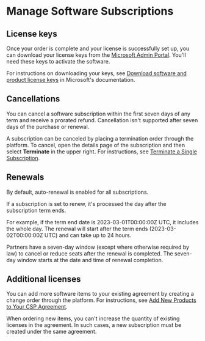 # Manage Software Subscriptions

## License keys <a href="#download-perpetual-software-and-product-license-keys-in-microsoft-365" id="download-perpetual-software-and-product-license-keys-in-microsoft-365"></a>

Once your order is complete and your license is successfully set up, you can download your license keys from the [Microsoft Admin Portal](https://admin.microsoft.com/). You'll need these keys to activate the software.&#x20;

For instructions on downloading your keys, see [Download software and product license keys](https://learn.microsoft.com/en-us/microsoft-365/admin/setup/download-software-licenses-csp?view=o365-worldwide#download-software-and-product-license-keys) in Microsoft's documentation.

## Cancellations <a href="#cancellations" id="cancellations"></a>

You can cancel a software subscription within the first seven days of any term and receive a prorated refund. Cancellation isn't supported after seven days of the purchase or renewal.

A subscription can be canceled by placing a termination order through the platform. To cancel, open the details page of the subscription and then select **Terminate** in the upper righ&#x74;**.** For instructions, see [Terminate a Single Subscription](https://docs.platform.softwareone.com/extensions/microsoft-cloud-solution-provider/tutorials-and-videos/microsoft-365/terminate-microsoft-subscription).

## Renewals <a href="#renewals" id="renewals"></a>

By default, auto-renewal is enabled for all subscriptions.

If a subscription is set to renew, it's processed the day after the subscription term ends.

For example, if the term end date is 2023-03-01T00:00:00Z UTC, it includes the whole day. The renewal will start after the term ends (2023-03-02T00:00:00Z UTC) and can take up to 24 hours.&#x20;

Partners have a seven-day window (except where otherwise required by law) to cancel or reduce seats after the renewal is completed. The seven-day window starts at the date and time of renewal completion.

## Additional licenses <a href="#additional-licenses" id="additional-licenses"></a>

You can add more software items to your existing agreement by creating a change order through the platform. For instructions, see [Add New Products to Your CSP Agreement](https://docs.platform.softwareone.com/extensions/microsoft-cloud-solution-provider/tutorials-and-videos/microsoft-365/add-new-products-to-your-csp-agreement).&#x20;

When ordering new items, you can't increase the quantity of existing licenses in the agreement. In such cases, a new subscription must be created under the same agreement.
